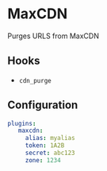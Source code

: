 MaxCDN
========
Purges URLS from MaxCDN

Hooks
-----
- `cdn_purge`

Configuration
-------------
```yaml
plugins:
   maxcdn:
     alias: myalias
     token: 1A2B
     secret: abc123
     zone: 1234
```
